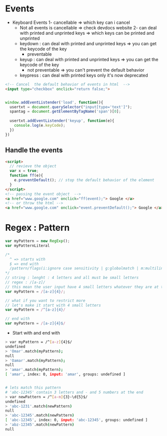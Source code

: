 # Events 
- Keyboard Events
1- cancellable => which key can i cancel 
  - Not all events is cancellable => check devdocs website
2- can deal with printed and unprinted keys => which keys can be printed and unprinted
  - keydown : can deal with printed and unprinted keys => you can get the keycode of the key 
    - preventable 
  - keyup : can deal with printed and unprinted keys => you can get the keycode of the key 
    - not preventable => you can't prevent the default behavior
  - keypress : can deal with printed keys only it's now deprecated 
  
```html
<!-- Cancel  the default behavior of events in html  -->
<input type="checkbox" onclick="return false;"> 
```

```js

window.addEventListender('load', function(){
  usertxt = document.querySelector("input[type='text']");
  spantag = document.getElementByTagName('span')[0];
  
  usertxt.addEventListender('keyup', function(e){
    console.log(e.keyCode);
  })
})

```

## Handle the events 
```html
<script>
  // revieve the object 
  var x = true;
  function ff(e){
    e.preventDefault(); // stop the default behavior of the element 
  }
</script>
<!-- passing the event object  -->
<a href="www.google.com" onclick="ff(event);"> Google </a>
<!-- or throw the html -->
<a href="www.google.com" onclick="event.preventDefault();"> Google </a>
```

# Regex : Pattern 

```js
var myPattern = new RegExp();
var myPatternLiteral 

/*
  ^ => starts with
  $ => end with 
  /pattern/flags(i:ignore case sensitivity | g:globalmatch | m:multiline)
*/
// string : lenght : 4 letters and all must be small letters 
// regex : /[a-z]/
// this mean the user input have 4 small letters whatever they are at the beginning of in the middle or in the last of the input 
var myPattern = /[a-z]{4}/;

// what if you want to restrict more 
// let's make it start with 4 small letters 
var myPattern = /^[a-z]{4}/

// end with 
var myPattern = /[a-z]{4}$/
```

- Start with and end with 
```bash
> var myPattern = /^[a-z]{4}$/
undefined
> 'Omar'.match(myPattern);
null
> 'Oamar'.match(myPattern);
null
> 'amar'.match(myPattern);
[ 'amar', index: 0, input: 'amar', groups: undefined ]


# lets match this pattern 
# 'abc-12345' contain 3 letters and - and 5 numbers at the end 
> var newPattern = /^[a-m]{3}-\d{5}$/
undefined
> 'abc-1231'.match(newPattern)
null
> 'abc-12345'.match(newPattern)
[ 'abc-12345', index: 0, input: 'abc-12345', groups: undefined ]
> 'abz-12345'.match(newPattern)
null
```

